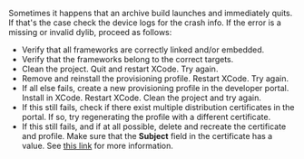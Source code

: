 Sometimes it happens that an archive build launches and immediately quits. If that's the case check the device logs for the crash info. If the error is a missing or invalid dylib, proceed as follows:

* Verify that all frameworks are correctly linked and/or embedded.
* Verify that the frameworks belong to the correct targets.
* Clean the project. Quit and restart XCode. Try again.
* Remove and reinstall the provisioning profile. Restart XCode. Try again.
* If all else fails, create a new provisioning profile in the developer portal. Install in XCode. Restart XCode. Clean the project and try again.
* If this still fails, check if there exist multiple distribution certificates in the portal. If so, try regenerating the profile with a different certificate.
* If this still fails, and if at all possible, delete and recreate the certificate and profile. Make sure that the **Subject** field in the certificate has a value. See [this link](https://www.airsignapp.com/ios-apps-using-swift-crash-when-signed-with-inhouse-certificate/) for more information.